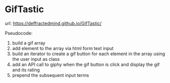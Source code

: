 # GifTastic

url: https://deffractedmind.github.io/GifTastic/

Pseudocode:
1. build a gif array
2. add element to the array via html form text input
3. build an iterator to create a gif button for each element in the array using the user input as class
4. add an API call to giphy when the gif button is click and display the gif and its rating
5. prepend the subsequent input terms
